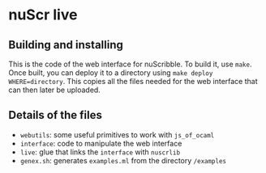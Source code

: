 nuScr live
=========


Building and installing
-----------------------
This is the code of the web interface for nuScribble. To build it, use
`make`. Once built, you can deploy it to a directory using `make
deploy WHERE=directory`. This copies all the files needed for the web
interface that can then later be uploaded.

Details of the files
--------------------

- `webutils`: some useful primitives to work with `js_of_ocaml`
- `interface`: code to manipulate the web interface
- `live`: glue that links the `interface` with `nuscrlib`
- `genex.sh`: generates `examples.ml` from the directory `/examples`
